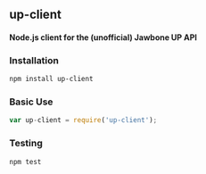 ## up-client
#### Node.js client for the (unofficial) Jawbone UP API

### Installation
```bash
npm install up-client
```

### Basic Use
```javascript
var up-client = require('up-client');
```

### Testing
```bash
npm test
```